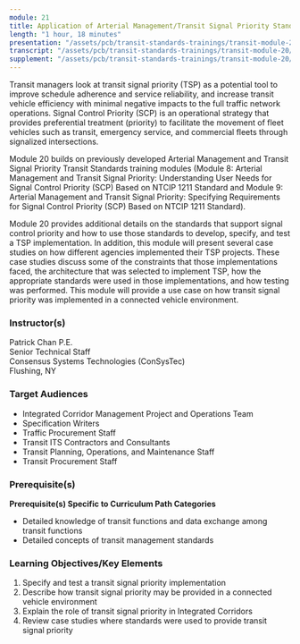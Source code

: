 ```yaml
---
module: 21
title: Application of Arterial Management/Transit Signal Priority Standards
length: "1 hour, 18 minutes"
presentation: "/assets/pcb/transit-standards-trainings/transit-module-20/mt20ppt.pdf"
transcript: "/assets/pcb/transit-standards-trainings/transit-module-20/mt20trans.pdf"
supplement: "/assets/pcb/transit-standards-trainings/transit-module-20/mt20sup.pdf"
---
```


Transit managers look at transit signal priority (TSP) as a potential tool to improve schedule adherence and service reliability, and increase transit vehicle efficiency with minimal negative impacts to the full traffic network operations. Signal Control Priority (SCP) is an operational strategy that provides preferential treatment (priority) to facilitate the movement of fleet vehicles such as transit, emergency service, and commercial fleets through signalized intersections.

Module 20 builds on previously developed Arterial Management and Transit Signal Priority Transit Standards training modules (Module 8: Arterial Management and Transit Signal Priority: Understanding User Needs for Signal Control Priority (SCP) Based on NTCIP 1211 Standard and Module 9: Arterial Management and Transit Signal Priority: Specifying Requirements for Signal Control Priority (SCP) Based on NTCIP 1211 Standard).

Module 20 provides additional details on the standards that support signal control priority and how to use those standards to develop, specify, and test a TSP implementation. In addition, this module will present several case studies on how different agencies implemented their TSP projects. These case studies discuss some of the constraints that those implementations faced, the architecture that was selected to implement TSP, how the appropriate standards were used in those implementations, and how testing was performed. This module will provide a use case on how transit signal priority was implemented in a connected vehicle environment.

### Instructor(s)

Patrick Chan P.E.  
Senior Technical Staff  
Consensus Systems Technologies (ConSysTec)  
Flushing, NY

### Target Audiences
* Integrated Corridor Management Project and Operations Team
* Specification Writers
* Traffic Procurement Staff
* Transit ITS Contractors and Consultants
* Transit Planning, Operations, and Maintenance Staff
* Transit Procurement Staff

### Prerequisite(s)
**Prerequisite(s) Specific to Curriculum Path Categories**
* Detailed knowledge of transit functions and data exchange among transit functions
* Detailed concepts of transit management standards

### Learning Objectives/Key Elements
1. Specify and test a transit signal priority implementation
2. Describe how transit signal priority may be provided in a connected vehicle environment
3. Explain the role of transit signal priority in Integrated Corridors
4. Review case studies where standards were used to provide transit signal priority
